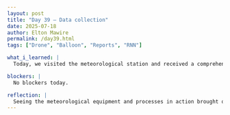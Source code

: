 ```yaml
---
layout: post
title: "Day 39 – Data collection"
date: 2025-07-18
author: Elton Mawire
permalink: /day39.html
tags: ["Drone", "Balloon", "Reports", "RNN"]

what_i_learned: |
  Today, we visited the meteorological station and received a comprehensive tour of their instruments and operations. We learned how they collect environmental data through various tools, including sensors for wind speed, atmospheric pressure, humidity, and temperature. A highlight of the visit was participating in a weather balloon launch, which plays a key role in gathering upper-atmospheric data. Additionally, we observed and assisted with the operation of drones used for real-time data collection. This hands-on experience gave me a deeper understanding of the data sources behind the PM2.5 readings we use in our project and showed how rigorous the data collection process is.

blockers: |
  No blockers today.

reflection: |
  Seeing the meteorological equipment and processes in action brought our research to life. It was powerful to connect our models and datasets with the real-world instruments and scientists who make accurate environmental monitoring possible. The visit reinforced the importance of data integrity and made me appreciate the collaboration in data collection to model training and prediction that supports environmental research. It also inspired me to think more critically about how to represent and interpret the data in ways that honor the effort and precision that go into gathering it.
---
```


